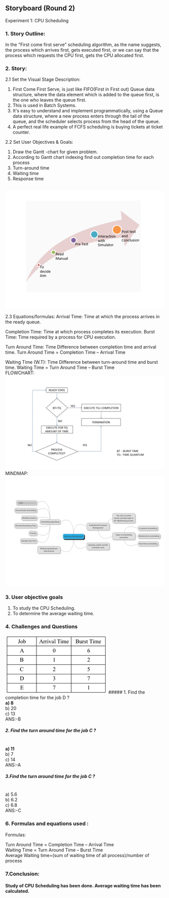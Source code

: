 ## Storyboard (Round 2)

Experiment 1: CPU Scheduling

### 1. Story Outline:

In the "First come first serve" scheduling algorithm, as the name suggests, the process which arrives first, gets executed first, or we
can say that the process which requests the CPU first, gets the CPU allocated first.
### 2. Story:

2.1	Set the Visual Stage Description:
1.	First Come First Serve, is just like FIFO(First in First out) Queue data structure, where the data element which is added to the 
queue first, is the one who leaves the queue first.
2.	This is used in Batch Systems.
3.	It's easy to understand and implement programmatically, using a Queue data structure, where a new process enters through the tail
of the queue, and the scheduler selects process from the head of the queue.
4.	A perfect real life example of FCFS scheduling is buying tickets at ticket counter.

2.2	Set User Objectives & Goals:
1.	Draw the Gantt -chart for given problem.
2.	 According to Gantt chart indexing find out completion time for each process
3.	Turn-around time 
4.	Waiting time 
5.	Response time 


<br>
<img src="images/story.png"/>
<br>


2.3 Equations/formulas:
Arrival Time: Time at which the process arrives in the ready queue.

Completion Time: Time at which process completes its execution.
Burst Time: Time required by a process for CPU execution.

Turn Around Time: Time Difference between completion time and arrival time.
Turn Around Time = Completion Time – Arrival Time

Waiting Time (W.T): Time Difference between turn-around time and burst time.
Waiting Time = Turn Around Time – Burst Time
<br>
FLOWCHART:<br>
<img src="images/flowchart.png"/><br>
MINDMAP:<br>
<img src="images/mindmap.png"/>


### 3. User objective goals
1. To study the CPU Scheduling.
2. To determine the average waiting time.


### 4. Challenges and Questions
<img src="images/fcfsque.png"/>
##### 1.	Find the completion time for the job D ?
<br> <b> a) 8 </b> 
<br> b) 20 
<br> c) 13
<br> ANS:-B

##### 2.	Find the turn around time for the job C ?
<br> <b> a)	11  </b>
<br> b) 7
<br> c) 14
<br> ANS:-A

##### 3.Find the turn around time for the job C ?
<br> a) 5.6
<br> b)	6.2
<br> c) 6.8
<br> ANS:-C


### 6. Formulas and equations used :

Formulas:<br> 

Turn Around Time = Completion Time – Arrival Time<br>
Waiting Time = Turn Around Time – Burst Time<br>
Average Waiting time=(sum of waiting time of all process)/number of process <br>

### 7.Conclusion:
####  Study of CPU Scheduling has been done. Average waiting time has been calculated.
